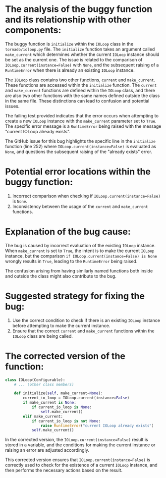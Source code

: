 # The analysis of the buggy function and its relationship with other components:

The buggy function is `initialize` within the `IOLoop` class in the `tornado/ioloop.py` file. The `initialize` function takes an argument called `make_current` which determines whether the current `IOLoop` instance should be set as the current one. The issue is related to the comparison of `IOLoop.current(instance=False)` with `None`, and the subsequent raising of a `RuntimeError` when there is already an existing `IOLoop` instance.

The `IOLoop` class contains two other functions, `current` and `make_current`. These functions are accessed within the `initialize` function. The `current` and `make_current` functions are defined within the `IOLoop` class, and there are also two other functions with the same names defined outside the class in the same file. These distinctions can lead to confusion and potential issues.

The failing test provided indicates that the error occurs when attempting to create a new `IOLoop` instance with the `make_current` parameter set to `True`. The specific error message is a `RuntimeError` being raised with the message "current IOLoop already exists". 

The GitHub issue for this bug highlights the specific line in the `initialize` function (line 252) where `IOLoop.current(instance=False)` is evaluated as `None`, and questions the subsequent raising of the "already exists" error.

# Potential error locations within the buggy function:
1. Incorrect comparison when checking if `IOLoop.current(instance=False)` is `None`.
2. Inconsistency between the usage of the `current` and `make_current` functions.

# Explanation of the bug cause:
The bug is caused by incorrect evaluation of the existing `IOLoop` instance. When `make_current` is set to `True`, the intent is to make the current `IOLoop` instance, but the comparison `if IOLoop.current(instance=False) is None` wrongly results in `True`, leading to the `RuntimeError` being raised.

The confusion arising from having similarly named functions both inside and outside the class might also contribute to the bug.

# Suggested strategy for fixing the bug:
1. Use the correct condition to check if there is an existing `IOLoop` instance before attempting to make the current instance.
2. Ensure that the correct `current` and `make_current` functions within the `IOLoop` class are being called.

# The corrected version of the function:
```python
class IOLoop(Configurable):
    # ... (other class members)

    def initialize(self, make_current=None):
        current_io_loop = IOLoop.current(instance=False)
        if make_current is None:
            if current_io_loop is None:
                self.make_current()
        elif make_current:
            if current_io_loop is not None:
                raise RuntimeError("current IOLoop already exists")
            self.make_current()
```

In the corrected version, the `IOLoop.current(instance=False)` result is stored in a variable, and the conditions for making the current instance or raising an error are adjusted accordingly.

This corrected version ensures that `IOLoop.current(instance=False)` is correctly used to check for the existence of a current `IOLoop` instance, and then performs the necessary actions based on the result.